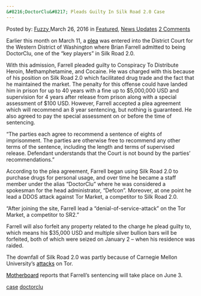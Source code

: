 ```yaml
---
&#8216;DoctorClu&#8217; Pleads Guilty In Silk Road 2.0 Case
---
```

<article class="post-listing post-13575 post type-post status-publish format-standard has-post-thumbnail hentry tag-case tag-doctorclu tag-guilty tag-pleads 
    <div class="post-inner">
        <span>Posted by: <a href="https://www.deepdotweb.com/author/fuzzy/" title="">Fuzzy </a></span>
    <span>March 26, 2016</span>
    <span>in <a href="https://www.deepdotweb.com/category/deepdot-news/" rel="category tag">Featured</a>, <a href="https://www.deepdotweb.com/category/news-updates/" rel="category tag">News Updates</a></span>
    <span><a href="https://www.deepdotweb.com/2016/03/26/doctorclu-pleads-guilty-silk-road-2-0-case/#comments">2 Comments</a></span>
    </p>
    <div class="clear"></div>
    <div class="entry">
    <p class="Standard">Earlier this month on March 11, a <a href="https://media.scmagazine.com/documents/220/brian_farrell_54789.pdf"><span style="color: windowtext; text-decoration: none; text-underline: none;">plea</span></a> was entered into the District Court for the Western District of Washington where Brian Farrell admitted to being DoctorClu, one of the “key players” in Silk Road 2.0.</p>
    <p class="Standard">With this admission, Farrell pleaded guilty to Conspiracy To Distribute Heroin, Methamphetamine, and Cocaine. He was charged with this because of his position on Silk Road 2.0 which facilitated drug trade and the fact that he maintained the market. The penalty for this offense could have landed him in prison for up to 40 years with a fine up to $5,000,000 USD and supervision for 4 years after release from prison along with a special assessment of $100 USD. However, Farrell accepted a plea agreement which will recommend an 8 year sentencing, but nothing is guaranteed. He also agreed to pay the special assessment on or before the time of sentencing.</p>
    <p class="Standard">“The parties each agree to recommend a sentence of eights of imprisonment. The parties are otherwise free to recommend any other terms of the sentence, including the length and terms of supervised release. Defendant understands that the Court is not bound by the parties&#8217; recommendations.”</p>
    <p class="Standard">According to the plea agreement, Farrell began using Silk Road 2.0 to purchase drugs for personal usage, and over time he became a staff member under the alias “DoctorClu” where he was considered a spokesman for the head administrator, “Defcon”. Moreover, at one point he lead a DDOS attack against Tor Market, a competitor to Silk Road 2.0.</p>
    <p class="Standard">“After joining the site, Farrell lead a “denial-of-service-attack” on the Tor Market, a competitor to SR2.”</p>
    <p class="Standard">Farrell will also forfeit any property related to the charge he plead guilty to, which means his $35,000 USD and multiple silver bullion bars will be forfeited, both of which were seized on January 2 – when his residence was raided.</p>
    <p class="Standard">The downfall of Silk Road 2.0 was partly because of Carnegie Mellon University&#8217;s <a href="https://www.deepdotweb.com/2016/02/28/court-documents-confirm-cmu-paid-by-government-in-tor-attacks/"><span style="color: windowtext; text-decoration: none; text-underline: none;">attacks</span></a> on Tor.</p>
    <p class="Standard"><a href="https://motherboard.vice.com/read/silk-road-20-right-hand-man-pleads-guilty"><span style="color: windowtext; text-decoration: none; text-underline: none;">Motherboard</span></a> reports that Farrell&#8217;s sentencing will take place on June 3.</p>
    </div>
     <a href="https://www.deepdotweb.com/tag/case/" rel="tag">case</a> <a href="https://www.deepdotweb.com/tag/doctorclu/" rel="tag">doctorclu</a>   </span> <span style="display:none" class="updated">2016-03-26</span>
    <div style="display:none" class="vcard author" itemprop="author" itemscope itemtype="http://schema.org/Person"><strong class="fn" itemprop="name"><a href="https://www.deepdotweb.com/author/fuzzy/" title="Posts by Fuzzy" rel="author">Fuzzy</a></strong></div>
    
